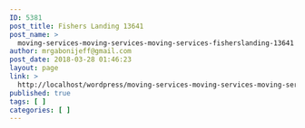 ```yaml
---
ID: 5381
post_title: Fishers Landing 13641
post_name: >
  moving-services-moving-services-moving-services-fisherslanding-13641
author: mrgabonijeff@gmail.com
post_date: 2018-03-28 01:46:23
layout: page
link: >
  http://localhost/wordpress/moving-services-moving-services-moving-services-fisherslanding-13641/
published: true
tags: [ ]
categories: [ ]
---
```

